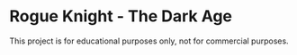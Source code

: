 # Rogue Knight - The Dark Age
 
This project is for educational purposes only, not for commercial purposes.
